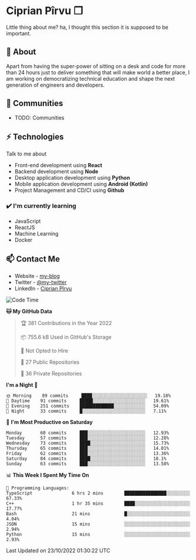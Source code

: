 # Ciprian Pîrvu ❐

Little thing about me? ha, I thought this section it is supposed to be important.

## 🧐 About

Apart from having the super-power of sitting on a desk and code for more than 24 hours just to deliver something that will make world a better place, I am working on democratizing technical education and shape the next generation of engineers and developers.

## 👯 Communities

-   TODO: Communities

## ⚡ Technologies

Talk to me about

-   Front-end development using **React**
-   Backend development using **Node**
-   Desktop application development using **Python**
-   Mobile application development using **Android (Kotlin)**
-   Project Management and CD/CI using **Github**

### ✔️ I'm currently learning

-   JavaScript
-   ReactJS
-   Machine Learning
-   Docker

## 📫 Contact Me

-   Website - [my-blog]()
-   Twitter - [@my-twitter]()
-   LinkedIn - [Ciprian Pîrvu](https://www.linkedin.com/in/p%C3%AErvu-ciprian-cristian-4415991b1/)

<!--START_SECTION:waka-->
![Code Time](http://img.shields.io/badge/Code%20Time-1%2C325%20hrs%2016%20mins-blue)

**🐱 My GitHub Data** 

> 🏆 381 Contributions in the Year 2022
 > 
> 📦 755.6 kB Used in GitHub's Storage 
 > 
> 🚫 Not Opted to Hire
 > 
> 📜 27 Public Repositories 
 > 
> 🔑 36 Private Repositories  
 > 
**I'm a Night 🦉** 

```text
🌞 Morning    89 commits     ████░░░░░░░░░░░░░░░░░░░░░   19.18% 
🌆 Daytime    91 commits     █████░░░░░░░░░░░░░░░░░░░░   19.61% 
🌃 Evening    251 commits    █████████████░░░░░░░░░░░░   54.09% 
🌙 Night      33 commits     █░░░░░░░░░░░░░░░░░░░░░░░░   7.11%

```
📅 **I'm Most Productive on Saturday** 

```text
Monday       60 commits     ███░░░░░░░░░░░░░░░░░░░░░░   12.93% 
Tuesday      57 commits     ███░░░░░░░░░░░░░░░░░░░░░░   12.28% 
Wednesday    73 commits     ████░░░░░░░░░░░░░░░░░░░░░   15.73% 
Thursday     65 commits     ███░░░░░░░░░░░░░░░░░░░░░░   14.01% 
Friday       62 commits     ███░░░░░░░░░░░░░░░░░░░░░░   13.36% 
Saturday     84 commits     ████░░░░░░░░░░░░░░░░░░░░░   18.1% 
Sunday       63 commits     ███░░░░░░░░░░░░░░░░░░░░░░   13.58%

```


📊 **This Week I Spent My Time On** 

```text
💬 Programming Languages: 
TypeScript               6 hrs 2 mins        ████████████████░░░░░░░░░   67.33% 
C++                      1 hr 35 mins        ████░░░░░░░░░░░░░░░░░░░░░   17.77% 
Bash                     21 mins             █░░░░░░░░░░░░░░░░░░░░░░░░   4.04% 
JSON                     15 mins             ░░░░░░░░░░░░░░░░░░░░░░░░░   2.94% 
Python                   15 mins             ░░░░░░░░░░░░░░░░░░░░░░░░░   2.93%

```


 Last Updated on 23/10/2022 01:30:22 UTC
<!--END_SECTION:waka-->

